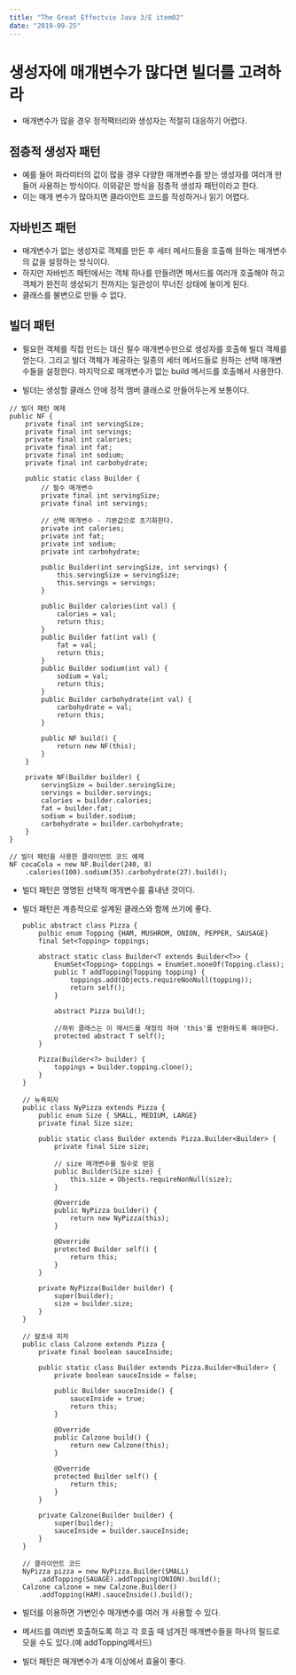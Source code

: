 ```yaml
---
title: "The Great Effectvie Java 3/E item02"
date: "2019-09-25"
---
```


<h1>생성자에 매개변수가 많다면 빌더를 고려하라</h1>

- 매개변수가 많을 경우 정적팩터리와 생성자는 적절히 대응하기 어렵다.

<h2>점층적 생성자 패턴</h2>

- 예를 들어 파라미터의 값이 많을 경우 다양한 매개변수를 받는 생성자를 여러개 만들어 사용하는 방식이다. 이와같은 방식을 점층적 생성자 패턴이라고 한다.
- 이는 매개 변수가 많아지면 클라이언트 코드를 작성하거나 읽기 어렵다.

<h2>자바빈즈 패턴</h2>

- 매개변수가 없는 생성자로 객체를 만든 후 세터 메서드들을 호출해 원하는 매개변수의 값을 설정하는 방식이다.
- 하지만 자바빈즈 패턴에서는 객체 하나를 만들려면 메서드를 여러개 호출해야 하고 객체가 완전히 생성되기 전까지는 일관성이 무너진 상태에 놓이게 된다.
- 클래스를 불변으로 만들 수 없다.

<h2>빌더 패턴</h2>

- 필요한 객체를 직접 만드는 대신 필수 매개변수만으로 생성자를 호출해 빌더 객체를 얻는다. 그리고 빌더 객체가 제공하는 일종의 세터 메서드들로 원하는 선택 매개변수들을 설정한다. 마지막으로 매개변수가 없는 build 메서드를 호출해서 사용한다.

- 빌더는 생성할 클래스 안에 정적 멤버 클래스로 만들어두는게 보통이다.

```
// 빌더 패턴 예제
public NF {
    private final int servingSize;
    private final int servings;
    private final int calories;
    private final int fat;
    private final int sodium;
    private final int carbohydrate;

    public static class Builder {
        // 필수 매개변수
        private final int servingSize;
        private final int servings;

        // 선택 매개변수 - 기본값으로 초기화한다.
        private int calories;
        private int fat;
        private int sodium;
        private int carbohydrate;

        public Builder(int servingSize, int servings) {
            this.servingSize = servingSize;
            this.servings = servings;
        }

        public Builder calories(int val) {
            calories = val;
            return this;
        }
        public Builder fat(int val) {
            fat = val;
            return this;
        }
        public Builder sodium(int val) {
            sodium = val;
            return this;
        }
        public Builder carbohydrate(int val) {
            carbohydrate = val;
            return this;
        }

        public NF build() {
            return new NF(this);
        }
    }

    private NF(Builder builder) {
        servingSize = builder.servingSize;
        servings = builder.servings;
        calories = builder.calories;
        fat = builder.fat;
        sodium = builder.sodium;
        carbohydrate = builder.carbohydrate;
    }
}

// 빌더 패턴을 사용한 클라이언트 코드 예제
NF cocaCola = new NF.Builder(240, 8)
    .calories(100).sodium(35).carbohydrate(27).build();
```

- 빌더 패턴은 명명된 선택적 매개변수를 흉내낸 것이다.
- 빌더 패턴은 계층적으로 설계된 클래스와 함께 쓰기에 좋다.

  ```
  public abstract class Pizza {
      pulbic enum Topping {HAM, MUSHROM, ONION, PEPPER, SAUSAGE}
      final Set<Topping> toppings;

      abstract static class Builder<T extends Builder<T>> {
          EnumSet<Topping> toppings = EnumSet.noneOf(Topping.class);
          public T addTopping(Topping topping) {
              toppings.add(Objects.requireNonNull(topping));
              return self();
          }

          abstract Pizza build();

          //하위 클래스는 이 메서드를 재정의 하여 'this'를 반환하도록 해야한다.
          protected abstract T self();
      }

      Pizza(Builder<?> builder) {
          toppings = builder.topping.clone();
      }
  }
  ```

  ```
  // 뉴욕피자
  public class NyPizza extends Pizza {
      public enum Size { SMALL, MEDIUM, LARGE}
      private final Size size;

      public static class Builder extends Pizza.Builder<Builder> {
          private final Size size;

          // size 매개변수를 필수로 받음
          public Builder(Size size) {
              this.size = Objects.requireNonNull(size);
          }

          @Override
          public NyPizza builder() {
              return new NyPizza(this);
          }

          @Override
          protected Builder self() {
              return this;
          }
      }

      private NyPizza(Builder builder) {
          super(builder);
          size = builder.size;
      }
  }
  ```

  ```
  // 칼초네 피자
  public class Calzone extends Pizza {
      private final boolean sauceInside;

      public static class Builder extends Pizza.Builder<Builder> {
          private boolean sauceInside = false;

          public Builder sauceInside() {
              sauceInside = true;
              return this;
          }

          @Override
          public Calzone build() {
              return new Calzone(this);
          }

          @Override
          protected Builder self() {
              return this;
          }
      }

      private Calzone(Builder builder) {
          super(builder);
          sauceInside = builder.sauceInside;
      }
  }
  ```

  ```
  // 클라이언트 코드
  NyPizza pizza = new NyPizza.Builder(SMALL)
      .addTopping(SAUAGE).addTopping(ONION).build();
  Calzone calzone = new Calzone.Builder()
      .addTopping(HAM).sauceInside().build();
  ```

- 빌더를 이용하면 가변인수 매개변수를 여러 개 사용할 수 있다.
- 메서드를 여러번 호출하도록 하고 각 호출 때 넘겨진 매개변수들을 하나의 필드로 모을 수도 있다.(예 addTopping메서드)
- 빌더 패턴은 매개변수가 4개 이상에서 효율이 좋다.
